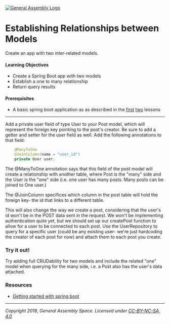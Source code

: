 [![General Assembly Logo](https://camo.githubusercontent.com/1a91b05b8f4d44b5bbfb83abac2b0996d8e26c92/687474703a2f2f692e696d6775722e636f6d2f6b6538555354712e706e67)](https://generalassemb.ly)

# Establishing Relationships between Models

Create an app with two inter-related models. 

#### Learning Objectives

- Create a Spring Boot app with two models
- Establish a one to many relationship
- Return query results 

#### Prerequisites

- A basic spring boot application as as described in the [first](../starting-a-boot-project) [two](../data-backed-boot) lessons

---

Add a private user field of type User to your Post model, which will represent the foreign key pointing to the post's creator. Be sure to add a getter and setter for the user field as well. Add the following annotations to that field:

```java
    @ManyToOne
    @JoinColumn(name = "user_id")
    private User user;
```

The @ManyToOne annotation says that this field of the post model will create a relationship with another table, where Post is the "many" side and the User is the "one" side (i.e. one user has many posts. Many posts can be joined to One user.)

The @JoinColumn specifices which column in the post table will hold the foreign key- the id that links to a different table. 

This will also change the way we create a post, considering that the user's id won't be in the POST data sent in the request. We won't be implementing authentication quite yet, but we should set up our createPost function to allow for a user to be connected to each post. Use the UserRepository to query for a specific user (could be any existing user- we're just hardcoding the creator of each post for now) and attach them to each post you create.



### Try it out!

Try adding full CRUDability for two models and include the related "one" model when querying for the many side, i.e. a Post also has the user's data attached.


### Resources

- [Getting started with spring boot](https://spring.io/guides/gs/spring-boot/)

---

*Copyright 2018, General Assembly Space. Licensed under [CC-BY-NC-SA, 4.0](https://creativecommons.org/licenses/by-nc-sa/4.0/)*